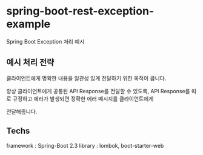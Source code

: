 # spring-boot-rest-exception-example
Spring Boot Exception 처리 예시

## 예시 처리 전략
클라이언트에게 명확한 내용을 일관성 있게 전달하기 위한 목적이 큽니다.

항상 클라이언트에게 공통된 API Response를 전달할 수 있도록, API Response를 따로 규정하고 에러가 발생되면 정확한 에러 메시지를 클라이언트에게

전달해줍니다.

## Techs
framework : Spring-Boot 2.3
library : lombok, boot-starter-web
